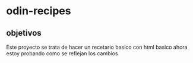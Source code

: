 # odin-recipes

 ## objetivos
 Este proyecto se trata de hacer un recetario basico con html basico
 ahora estoy probando como se reflejan los cambios